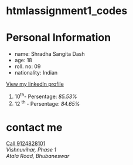 # htmlassignment1_codes
<!doctype html>
<html>
<head>
<title> RESUME </title>
</head>
<body>
<h1> Personal Information </h1>
<ul>
<li> name: Shradha Sangita Dash </li>
<li> age: 18 </li>
<li> roll. no: 09</li>
<LI> nationality: Indian </li>
</ul>
<a href="https://shradhasangitadash.com/ in" target="_blank"> View my linkedln profile </a>
<ol>
<li> 10<sup>th</sup>- Persentage: <em> 85.53%</em> </li>
<li>12 <sup> th </sup> - Persentage: <em> 84.65%</em> </li>
</ol>
<h1> contact me </h1>
<a href="tel-9124828101"> Call 9124828101 </a>
<address> Vishnuvihar, Phase 1 <br> Atala Road, Bhubaneswar</address>
</body>
</html>
